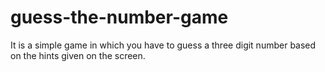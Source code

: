 # guess-the-number-game

It is a simple game in which you have to guess a three digit number based on the hints given on the screen.
